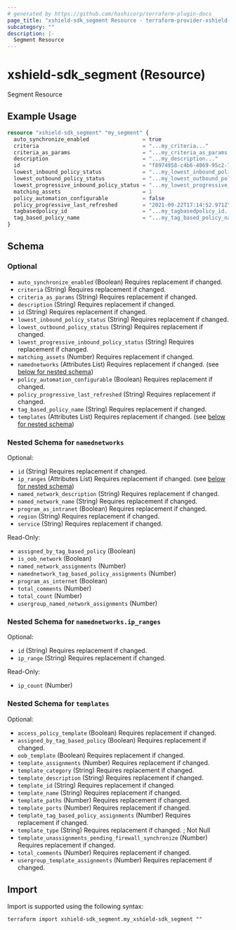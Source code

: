 ```yaml
---
# generated by https://github.com/hashicorp/terraform-plugin-docs
page_title: "xshield-sdk_segment Resource - terraform-provider-xshield-sdk"
subcategory: ""
description: |-
  Segment Resource
---
```


# xshield-sdk_segment (Resource)

Segment Resource

## Example Usage

```terraform
resource "xshield-sdk_segment" "my_segment" {
  auto_synchronize_enabled                 = true
  criteria                                 = "...my_criteria..."
  criteria_as_params                       = "...my_criteria_as_params..."
  description                              = "...my_description..."
  id                                       = "f8974958-c4b6-4069-95c2-7ba88febfa1d"
  lowest_inbound_policy_status             = "...my_lowest_inbound_policy_status..."
  lowest_outbound_policy_status            = "...my_lowest_outbound_policy_status..."
  lowest_progressive_inbound_policy_status = "...my_lowest_progressive_inbound_policy_status..."
  matching_assets                          = 1
  policy_automation_configurable           = false
  policy_progressive_last_refreshed        = "2021-09-22T17:14:52.971Z"
  tagbasedpolicy_id                        = "...my_tagbasedpolicy_id..."
  tag_based_policy_name                    = "...my_tag_based_policy_name..."
}
```

<!-- schema generated by tfplugindocs -->
## Schema

### Optional

- `auto_synchronize_enabled` (Boolean) Requires replacement if changed.
- `criteria` (String) Requires replacement if changed.
- `criteria_as_params` (String) Requires replacement if changed.
- `description` (String) Requires replacement if changed.
- `id` (String) Requires replacement if changed.
- `lowest_inbound_policy_status` (String) Requires replacement if changed.
- `lowest_outbound_policy_status` (String) Requires replacement if changed.
- `lowest_progressive_inbound_policy_status` (String) Requires replacement if changed.
- `matching_assets` (Number) Requires replacement if changed.
- `namednetworks` (Attributes List) Requires replacement if changed. (see [below for nested schema](#nestedatt--namednetworks))
- `policy_automation_configurable` (Boolean) Requires replacement if changed.
- `policy_progressive_last_refreshed` (String) Requires replacement if changed.
- `tag_based_policy_name` (String) Requires replacement if changed.
- `templates` (Attributes List) Requires replacement if changed. (see [below for nested schema](#nestedatt--templates))

<a id="nestedatt--namednetworks"></a>
### Nested Schema for `namednetworks`

Optional:

- `id` (String) Requires replacement if changed.
- `ip_ranges` (Attributes List) Requires replacement if changed. (see [below for nested schema](#nestedatt--namednetworks--ip_ranges))
- `named_network_description` (String) Requires replacement if changed.
- `named_network_name` (String) Requires replacement if changed.
- `program_as_intranet` (Boolean) Requires replacement if changed.
- `region` (String) Requires replacement if changed.
- `service` (String) Requires replacement if changed.

Read-Only:

- `assigned_by_tag_based_policy` (Boolean)
- `is_oob_network` (Boolean)
- `named_network_assignments` (Number)
- `namednetwork_tag_based_policy_assignments` (Number)
- `program_as_internet` (Boolean)
- `total_comments` (Number)
- `total_count` (Number)
- `usergroup_named_network_assignments` (Number)

<a id="nestedatt--namednetworks--ip_ranges"></a>
### Nested Schema for `namednetworks.ip_ranges`

Optional:

- `id` (String) Requires replacement if changed.
- `ip_range` (String) Requires replacement if changed.

Read-Only:

- `ip_count` (Number)



<a id="nestedatt--templates"></a>
### Nested Schema for `templates`

Optional:

- `access_policy_template` (Boolean) Requires replacement if changed.
- `assigned_by_tag_based_policy` (Boolean) Requires replacement if changed.
- `oob_template` (Boolean) Requires replacement if changed.
- `template_assignments` (Number) Requires replacement if changed.
- `template_category` (String) Requires replacement if changed.
- `template_description` (String) Requires replacement if changed.
- `template_id` (String) Requires replacement if changed.
- `template_name` (String) Requires replacement if changed.
- `template_paths` (Number) Requires replacement if changed.
- `template_ports` (Number) Requires replacement if changed.
- `template_tag_based_policy_assignments` (Number) Requires replacement if changed.
- `template_type` (String) Requires replacement if changed. ; Not Null
- `template_unassignments_pending_firewall_synchronize` (Number) Requires replacement if changed.
- `total_comments` (Number) Requires replacement if changed.
- `usergroup_template_assignments` (Number) Requires replacement if changed.

## Import

Import is supported using the following syntax:

```shell
terraform import xshield-sdk_segment.my_xshield-sdk_segment ""
```
